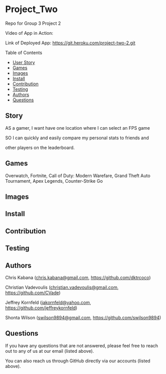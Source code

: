 # Project_Two

Repo for Group 3 Project 2


Video of App in Action: 

Link of Deployed App: https://git.heroku.com/project-two-2.git


Table of Contents
* [User Story](#story)
* [Games](#games)
* [Images](#images)
* [Install](#install)
* [Contribution](#contribution)
* [Testing](#testing)
* [Authors](#authors)
* [Questions](#questions)

## Story

AS a gamer, I want have one location where I can select an FPS game

SO I can quickly and easily compare my personal stats to friends and 

other players on the leaderboard.

## Games

Overwatch, Fortnite, Call of Duty: Modern Warefare, Grand Theft Auto Tournament, Apex Legends, Counter-Strike Go

## Images



## Install



## Contribution



## Testing



## Authors

Chris Kabana (chris.kabana@gmail.com, https://github.com/dktrcoco)

Christian Vadevoulis (christian.vadevoulis@gmail.com, https://github.com/CVade)

Jeffrey Kornfeld (jakornfeld@yahoo.com, https://github.com/jeffreykornfeld)

Shonta Wilson (swilson9894@gmail.com, https://github.com/swilson9894)

## Questions

If you have any questions that are not answered, please feel free to reach out to any of us at our email (listed above). 

You can also reach us through GitHub directly via our accounts (listed above).
